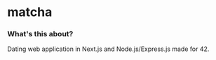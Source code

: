 # matcha

### What's this about?
Dating web application in Next.js and Node.js/Express.js made for 42.
